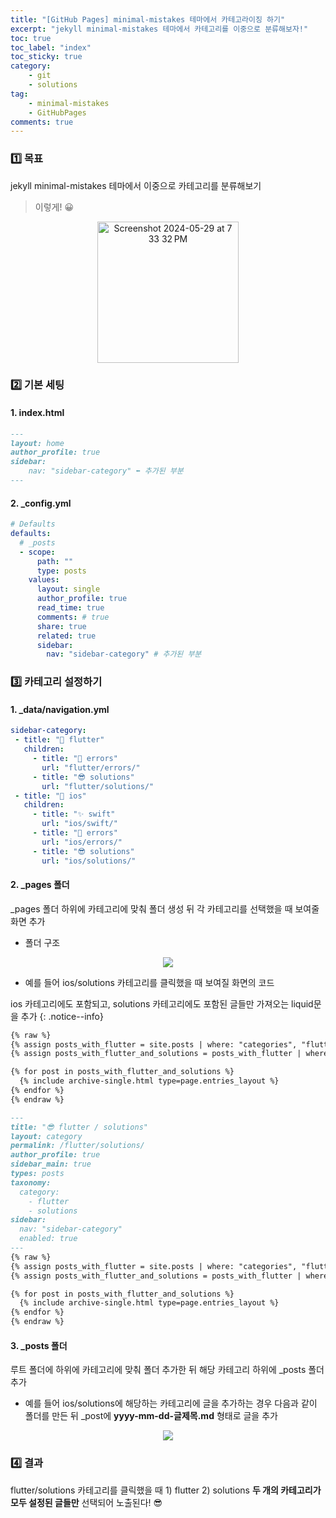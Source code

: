 ```yaml
---
title: "[GitHub Pages] minimal-mistakes 테마에서 카테고라이징 하기"
excerpt: "jekyll minimal-mistakes 테마에서 카테고리를 이중으로 분류해보자!"
toc: true
toc_label: "index"
toc_sticky: true
category:
    - git
    - solutions
tag:
    - minimal-mistakes
    - GitHubPages
comments: true
---
```


### 1️⃣ 목표
jekyll minimal-mistakes 테마에서 이중으로 카테고리를 분류해보기
> 이렇게! 😀
<p align="center"><img width="226" alt="Screenshot 2024-05-29 at 7 33 32 PM" src="https://github.com/sseymorr/sseymorr.github.io/assets/169756711/53f03224-a1bf-4466-8469-f5b73adc02cc"></p>

### 2️⃣ 기본 세팅
#### 1. index.html
```md
---
layout: home
author_profile: true
sidebar:
    nav: "sidebar-category" ⬅️ 추가된 부분
---
```
#### 2. _config.yml
```yml
# Defaults
defaults:
  # _posts
  - scope:
      path: ""
      type: posts
    values:
      layout: single
      author_profile: true
      read_time: true
      comments: # true
      share: true
      related: true
      sidebar:
        nav: "sidebar-category" # 추가된 부분
```

### 3️⃣ 카테고리 설정하기 
#### 1. _data/navigation.yml
 ```yml
 sidebar-category:
  - title: "🖤 flutter"
    children:
      - title: "🚫 errors"
        url: "flutter/errors/"
      - title: "😎 solutions"
        url: "flutter/solutions/"
  - title: "🖤 ios"
    children:
      - title: "✨ swift"
        url: "ios/swift/"
      - title: "🚫 errors"
        url: "ios/errors/"
      - title: "😎 solutions"
        url: "ios/solutions/"
 ```
#### 2. _pages 폴더
_pages 폴더 하위에 카테고리에 맞춰 폴더 생성 뒤 각 카테고리를 선택했을 때 보여줄 화면 추가
- 폴더 구조

<p align="center"><img src="https://github.com/sseymorr/sseymorr.github.io/assets/169756711/67f70570-b8f2-43f0-ab31-8d25ec42f9cb"></p>

- 예를 들어 ios/solutions 카테고리를 클릭했을 때 보여질 화면의 코드

ios 카테고리에도 포함되고, solutions 카테고리에도 포함된 글들만 가져오는 liquid문을 추가
{: .notice--info}
```md
{% raw %}
{% assign posts_with_flutter = site.posts | where: "categories", "flutter" %}
{% assign posts_with_flutter_and_solutions = posts_with_flutter | where: "categories", "solutions" %}

{% for post in posts_with_flutter_and_solutions %}
  {% include archive-single.html type=page.entries_layout %}
{% endfor %}
{% endraw %}
```
```md
---
title: "😎 flutter / solutions"
layout: category
permalink: /flutter/solutions/
author_profile: true
sidebar_main: true
types: posts
taxonomy:
  category:
    - flutter
    - solutions
sidebar:
  nav: "sidebar-category"
  enabled: true
---
{% raw %}
{% assign posts_with_flutter = site.posts | where: "categories", "flutter" %}
{% assign posts_with_flutter_and_solutions = posts_with_flutter | where: "categories", "solutions" %}

{% for post in posts_with_flutter_and_solutions %}
  {% include archive-single.html type=page.entries_layout %}
{% endfor %}
{% endraw %}
```
#### 3. _posts 폴더
루트 폴더에 하위에 카테고리에 맞춰 폴더 추가한 뒤 해당 카테고리 하위에 _posts 폴더 추가
- 예를 들어 ios/solutions에 해당하는 카테고리에 글을 추가하는 경우 다음과 같이 폴더를 만든 뒤 _post에 **yyyy-mm-dd-글제목.md** 형태로 글을 추가

<p align="center"><img src="https://github.com/sseymorr/sseymorr.github.io/assets/169756711/fde6c4c7-3a5f-4673-ae7e-e79c8698f4c8"></p>

### 4️⃣ 결과
flutter/solutions 카테고리를 클릭했을 때 1) flutter 2) solutions **두 개의 카테고리가 모두 설정된 글들만** 선택되어 노출된다! 😎